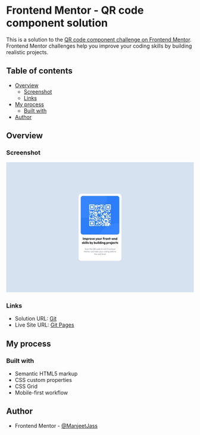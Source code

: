 # Frontend Mentor - QR code component solution

This is a solution to the [QR code component challenge on Frontend Mentor](https://www.frontendmentor.io/challenges/qr-code-component-iux_sIO_H). Frontend Mentor challenges help you improve your coding skills by building realistic projects.

## Table of contents

-   [Overview](#overview)
    -   [Screenshot](#screenshot)
    -   [Links](#links)
-   [My process](#my-process)
    -   [Built with](#built-with)
-   [Author](#author)

## Overview

### Screenshot

![](./images/screenshot-qr.jpeg)

### Links

-   Solution URL: [Git](https://github.com/ManjeetJass/QR-Code-Component.git)
-   Live Site URL: [Git Pages](https://manjeetjass.github.io/QR-Code-Component/)

## My process

### Built with

-   Semantic HTML5 markup
-   CSS custom properties
-   CSS Grid
-   Mobile-first workflow

## Author

-   Frontend Mentor - [@ManjeetJass](https://www.frontendmentor.io/profile/ManjeetJass)
